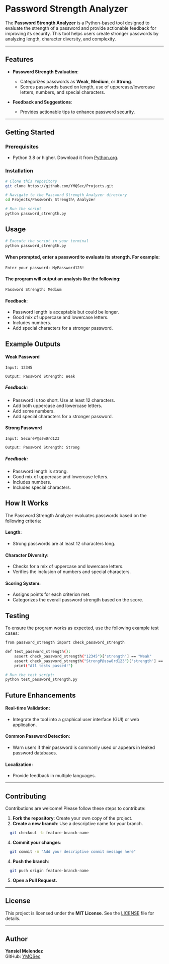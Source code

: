 # Password Strength Analyzer

The **Password Strength Analyzer** is a Python-based tool designed to evaluate the strength of a password and provide actionable feedback for improving its security. This tool helps users create stronger passwords by analyzing length, character diversity, and complexity.

---

## Features

- **Password Strength Evaluation**:
  - Categorizes passwords as **Weak**, **Medium**, or **Strong**.
  - Scores passwords based on length, use of uppercase/lowercase letters, numbers, and special characters.
  
- **Feedback and Suggestions**:
  - Provides actionable tips to enhance password security.

---

## Getting Started

### Prerequisites

- Python 3.8 or higher. Download it from [Python.org](https://www.python.org).

### Installation

```bash
# Clone this repository
git clone https://github.com/YMQSec/Projects.git

# Navigate to the Password Strength Analyzer directory
cd Projects/Password\ Strength\ Analyzer

# Run the script
python password_strength.py
```

## Usage
```bash
# Execute the script in your terminal
python password_strength.py
```
#### When prompted, enter a password to evaluate its strength. For example:

`Enter your password: MyPassword123!`

#### The program will output an analysis like the following:

`Password Strength: Medium`

#### Feedback:
- Password length is acceptable but could be longer.
- Good mix of uppercase and lowercase letters.
- Includes numbers.
- Add special characters for a stronger password.

## Example Outputs

#### Weak Password
`Input: 12345`

``Output: Password Strength: Weak``

##### Feedback:
- Password is too short. Use at least 12 characters.
- Add both uppercase and lowercase letters.
- Add some numbers.
- Add special characters for a stronger password.

#### Strong Password
`Input: SecureP@ssw0rd123`

``Output: Password Strength: Strong``

##### Feedback:
- Password length is strong.
- Good mix of uppercase and lowercase letters.
- Includes numbers.
- Includes special characters.

## How It Works

The Password Strength Analyzer evaluates passwords based on the following criteria:

#### Length:
- Strong passwords are at least 12 characters long.

#### Character Diversity:
- Checks for a mix of uppercase and lowercase letters.
- Verifies the inclusion of numbers and special characters.

#### Scoring System:
- Assigns points for each criterion met.
- Categorizes the overall password strength based on the score.

## Testing
To ensure the program works as expected, use the following example test cases:

```bash
from password_strength import check_password_strength

def test_password_strength():
    assert check_password_strength("12345")['strength'] == "Weak"
    assert check_password_strength("StrongP@ssw0rd123")['strength'] == "Strong"
    print("All tests passed!")

# Run the test script:
python test_password_strength.py
```
## Future Enhancements

#### Real-time Validation:
  - Integrate the tool into a graphical user interface (GUI) or web application.

#### Common Password Detection:
  - Warn users if their password is commonly used or appears in leaked password databases.

#### Localization:
  - Provide feedback in multiple languages.

---

## Contributing

Contributions are welcome! Please follow these steps to contribute:

1. **Fork the repository**: Create your own copy of the project.
2. **Create a new branch**: Use a descriptive name for your branch.
```bash
  git checkout -b feature-branch-name
```
4. **Commit your changes**:
```bash
  git commit -m "Add your descriptive commit message here"
```
4. **Push the branch**:
```bash
  git push origin feature-branch-name
```
5. **Open a Pull Request.**

---

## License

This project is licensed under the **MIT License**. See the [LICENSE](LICENSE) file for details.

---

## Author

**Yansiel Melendez**  
GitHub: [YMQSec](https://github.com/YMQSec)
